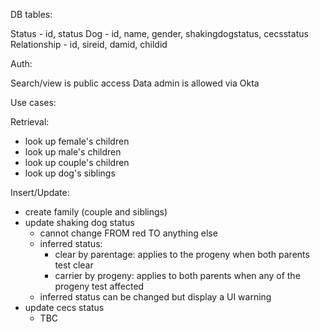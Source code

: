 DB tables:

Status - id, status
Dog - id, name, gender, shakingdogstatus, cecsstatus
Relationship - id, sireid, damid, childid

Auth:

Search/view is public access
Data admin is allowed via Okta

Use cases:

  Retrieval:
  - look up female's children
  - look up male's children
  - look up couple's children
  - look up dog's siblings

  Insert/Update:
  - create family (couple and siblings)
  - update shaking dog status
    - cannot change FROM red TO anything else
    - inferred status:
      - clear by parentage: applies to the progeny when both parents test clear
      - carrier by progeny: applies to both parents when any of the progeny test affected
    - inferred status can be changed but display a UI warning
  - update cecs status
    - TBC
